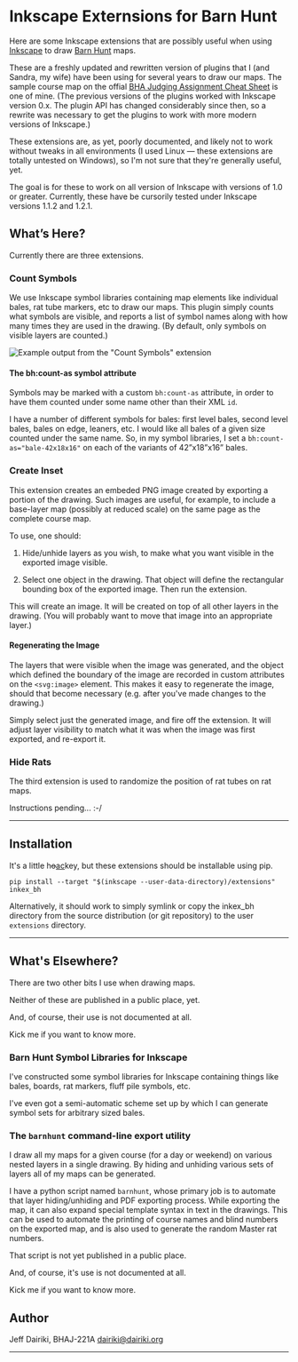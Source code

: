 # Inkscape Externsions for Barn Hunt

Here are some Inkscape extensions that are possibly useful when using
[Inkscape][] to draw [Barn Hunt][] maps.

These are a freshly updated and rewritten version of plugins that I
(and Sandra, my wife) have been using for several years to draw our
maps. The sample course map on the offial [BHA Judging Assignment
Cheat Sheet][cheat] is one of mine. (The previous versions of the
plugins worked with Inkscape version 0.x.  The plugin API has changed
considerably since then, so a rewrite was necessary to get the plugins
to work with more modern versions of Inkscape.)

These extensions are, as yet, poorly documented, and likely not to
work without tweaks in all environments (I used Linux — these
extensions are totally untested on Windows), so I'm not sure that
they're generally useful, yet.

The goal is for these to work on all version of Inkscape with versions
of 1.0 or greater.  Currently, these have be cursorily tested under
Inkscape versions 1.1.2 and 1.2.1.

[Inkscape]: https://inkscape.org/ (The Inkscape home page)
[Barn Hunt]: https://www.barnhunt.com/ (Barn Hunt — a fabulous sport for dogs)
[cheat]: https://www.barnhunt.com/judge/resources.php?download=147 (The official BHA "Judging Assignment Cheat Sheet" which includes, as an example, one of my course maps, drawn using Inkscape.)


## What’s Here?

Currently there are three extensions.

### Count Symbols

We use Inkscape symbol libraries containing map elements like
individual bales, rat tube markers, etc to draw our maps.  This plugin
simply counts what symbols are visible, and reports a list of symbol
names along with how many times they are used in the drawing.  (By
default, only symbols on visible layers are counted.)

![Example output from the "Count Symbols" extension](count-symbols.png)

#### The bh:count-as symbol attribute

Symbols may be marked with a custom `bh:count-as` attribute, in order
to have them counted under some name other than their XML `id`.

I have a number of different symbols for bales: first level bales,
second level bales, bales on edge, leaners, etc.  I would like all
bales of a given size counted under the same name.  So, in my symbol
libraries, I set a `bh:count-as="bale-42x18x16"` on each of the
variants of 42”x18”x16” bales.

### Create Inset

This extension creates an embeded PNG image created by exporting a
portion of the drawing.  Such images are useful, for example, to include
a base-layer map (possibly at reduced scale) on the same page as the complete
course map.

To use, one should:

1. Hide/unhide layers as you wish, to make what you want visible in
   the exported image visible.

2. Select one object in the drawing. That object will define the
   rectangular bounding box of the exported image.  Then run the
   extension.

This will create an image. It will be created on top of all other
layers in the drawing. (You will probably want to move that image into
an appropriate layer.)

#### Regenerating the Image

The layers that were visible when the image was generated, and the
object which defined the boundary of the image are recorded in custom
attributes on the `<svg:image>` element.  This makes it easy to
regenerate the image, should that become necessary (e.g. after you've
made changes to the drawing.)

Simply select just the generated image, and fire off the extension.
It will adjust layer visibility to match what it was when the image
was first exported, and re-export it.


### Hide Rats

The third extension is used to randomize the position of rat tubes on rat maps.

Instructions pending... :-/

----

## Installation

It's a little h<del>o</del><ins>ac</ins>key, but these extensions
should be installable using pip.

```
pip install --target "$(inkscape --user-data-directory)/extensions" inkex_bh
```

Alternatively, it should work to simply symlink or copy the inkex_bh directory from
the source distribution (or git repository) to the user `extensions` directory.

----


## What's Elsewhere?

There are two other bits I use when drawing maps.

Neither of these are published in a public place, yet.

And, of course, their use is not documented at all.

Kick me if you want to know more.


### Barn Hunt Symbol Libraries for Inkscape

I've constructed some symbol libraries for Inkscape containing things
like bales, boards, rat markers, fluff pile symbols, etc.

I've even got a semi-automatic scheme set up by which I can generate
symbol sets for arbitrary sized bales.


### The `barnhunt` command-line export utility

I draw all my maps for a given course (for a day or weekend) on
various nested layers in a single drawing.  By hiding and unhiding
various sets of layers all of my maps can be generated.

I have a python script named `barnhunt`, whose primary job is to
automate that layer hiding/unhiding and PDF exporting process.  While
exporting the map, it can also expand special template syntax in text
in the drawings.  This can be used to automate the printing of course
names and blind numbers on the exported map, and is also used to
generate the random Master rat numbers.

That script is not yet published in a public place.

And, of course, it's use is not documented at all.

Kick me if you want to know more.

## Author

Jeff Dairiki, BHAJ-221A
<dairiki@dairiki.org>

----
